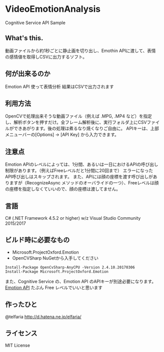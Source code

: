 # VideoEmotionAnalysis
Cognitive Service API Sample

## What's this.
動画ファイルから約1秒ごとに静止画を切り出し、Emothin APIに渡して、表情の感情値を取得しCSVに出力するソフト。

## 何が出来るのか
Emotion API 使って表情分析
結果はCSVで出力されます

## 利用方法
OpenCVで処理出来そうな動画ファイル（例えば .MPG, .MP4 など）を指定し、解析ボタンを押すだけ。全フレーム解析後に、実行フォルダ上にCSVファイルができあがります。後の処理は煮るなり焼くなりご自由に。
APIキーは、上部メニューバーの[Options] → [API Key] から入力できます。

## 注意点
Emotion APIのレベルによっては、1分間、あるいは一日におけるAPIの呼び出し制限があります。（例えばFreeレベルだと1分間に20回まで）
エラーになったAPI呼び出しはスキップされます。
また、APIには顔の座標を渡す呼び出しがありますが（RecognizeAsync メソッドのオーバライドの一つ）、Freeレベルは顔の座標を指定しなくていいので、顔の座標は渡してません。

## 言語
C# (.NET Framework 4.5.2 or higher) w/z Visual Studio Community 2015/2017

## ビルド時に必要なもの
* Microsoft.ProjectOxford.Emotion
* OpenCVSharp 
NuGetから入手してください
```
Install-Package OpenCvSharp-AnyCPU -Version 2.4.10.20170306
Install-Package Microsoft.ProjectOxford.Emotion
```

また、Cognitive Service の、Emotion API のAPIキーが別途必要になります。
[Emotion API](https://azure.microsoft.com/ja-jp/services/cognitive-services/emotion/)
たぶん Free レベルでいいと思います

## 作ったひと
@telfaria
http://d.hatena.ne.jp/elfaria/

## ライセンス
MIT License 
